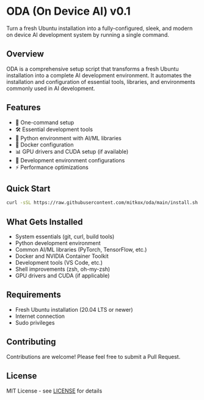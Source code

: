 # ODA (On Device AI) v0.1

Turn a fresh Ubuntu installation into a fully-configured, sleek, and modern on device AI development system by running a single command.

## Overview

ODA is a comprehensive setup script that transforms a fresh Ubuntu installation into a complete AI development environment. It automates the installation and configuration of essential tools, libraries, and environments commonly used in AI development.

## Features

- 🚀 One-command setup
- 🛠️ Essential development tools
- 🐍 Python environment with AI/ML libraries
- 🐋 Docker configuration
- 📊 GPU drivers and CUDA setup (if available)
- 🔧 Development environment configurations
- ⚡ Performance optimizations

## Quick Start

```bash
curl -sSL https://raw.githubusercontent.com/mitkox/oda/main/install.sh | bash
```

## What Gets Installed

- System essentials (git, curl, build tools)
- Python development environment
- Common AI/ML libraries (PyTorch, TensorFlow, etc.)
- Docker and NVIDIA Container Toolkit
- Development tools (VS Code, etc.)
- Shell improvements (zsh, oh-my-zsh)
- GPU drivers and CUDA (if applicable)

## Requirements

- Fresh Ubuntu installation (20.04 LTS or newer)
- Internet connection
- Sudo privileges

## Contributing

Contributions are welcome! Please feel free to submit a Pull Request.

## License

MIT License - see [LICENSE](LICENSE) for details
